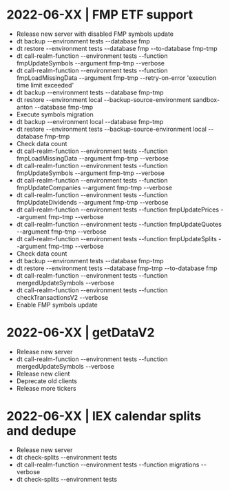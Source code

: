 
# 2022-06-XX | FMP ETF support

- Release new server with disabled FMP symbols update
- dt backup --environment tests --database fmp
- dt restore --environment tests --database fmp --to-database fmp-tmp
- dt call-realm-function --environment tests --function fmpUpdateSymbols --argument fmp-tmp --verbose
- dt call-realm-function --environment tests --function fmpLoadMissingData --argument fmp-tmp --retry-on-error 'execution time limit exceeded'
- dt backup --environment tests --database fmp-tmp
- dt restore --environment local --backup-source-environment sandbox-anton --database fmp-tmp
- Execute symbols migration
- dt backup --environment local --database fmp-tmp
- dt restore --environment tests --backup-source-environment local --database fmp-tmp
- Check data count
- dt call-realm-function --environment tests --function fmpLoadMissingData --argument fmp-tmp --verbose
- dt call-realm-function --environment tests --function fmpUpdateSymbols --argument fmp-tmp --verbose
- dt call-realm-function --environment tests --function fmpUpdateCompanies --argument fmp-tmp --verbose
- dt call-realm-function --environment tests --function fmpUpdateDividends --argument fmp-tmp --verbose
- dt call-realm-function --environment tests --function fmpUpdatePrices --argument fmp-tmp --verbose
- dt call-realm-function --environment tests --function fmpUpdateQuotes --argument fmp-tmp --verbose
- dt call-realm-function --environment tests --function fmpUpdateSplits --argument fmp-tmp --verbose
- Check data count
- dt backup --environment tests --database fmp-tmp
- dt restore --environment tests --database fmp-tmp --to-database fmp
- dt call-realm-function --environment tests --function mergedUpdateSymbols --verbose
- dt call-realm-function --environment tests --function checkTransactionsV2 --verbose
- Enable FMP symbols update

# 2022-06-XX | getDataV2

- Release new server
- dt call-realm-function --environment tests --function mergedUpdateSymbols --verbose
- Release new client
- Deprecate old clients
- Release more tickers

# 2022-06-XX | IEX calendar splits and dedupe

- Release new server
- dt check-splits --environment tests
- dt call-realm-function --environment tests --function migrations --verbose
- dt check-splits --environment tests
